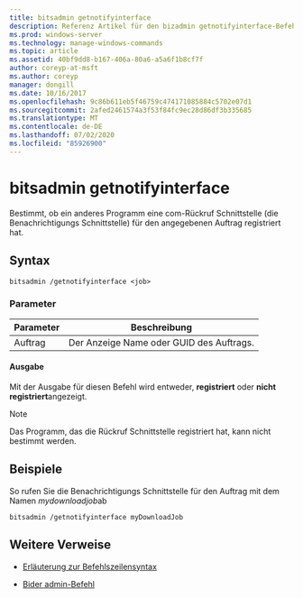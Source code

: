 ```yaml
---
title: bitsadmin getnotifyinterface
description: Referenz Artikel für den bizadmin getnotifyinterface-Befehl, der bestimmt, ob ein anderes Programm eine com-Rückruf Schnittstelle für den angegebenen Auftrag registriert hat.
ms.prod: windows-server
ms.technology: manage-windows-commands
ms.topic: article
ms.assetid: 40bf9dd8-b167-406a-80a6-a5a6f1b8cf7f
author: coreyp-at-msft
ms.author: coreyp
manager: dongill
ms.date: 10/16/2017
ms.openlocfilehash: 9c86b611eb5f46759c474171085884c5702e07d1
ms.sourcegitcommit: 2afed2461574a3f53f84fc9ec28d86df3b335685
ms.translationtype: MT
ms.contentlocale: de-DE
ms.lasthandoff: 07/02/2020
ms.locfileid: "85926900"
---
```

# <a name="bitsadmin-getnotifyinterface"></a>bitsadmin getnotifyinterface

Bestimmt, ob ein anderes Programm eine com-Rückruf Schnittstelle (die Benachrichtigungs Schnittstelle) für den angegebenen Auftrag registriert hat.

## <a name="syntax"></a>Syntax

```
bitsadmin /getnotifyinterface <job>
```

### <a name="parameters"></a>Parameter

| Parameter | Beschreibung |
| -------------- | -------------- |
| Auftrag | Der Anzeige Name oder GUID des Auftrags. |

#### <a name="output"></a>Ausgabe

Mit der Ausgabe für diesen Befehl wird entweder, **registriert** oder **nicht registriert**angezeigt.

> [!NOTE]
> Das Programm, das die Rückruf Schnittstelle registriert hat, kann nicht bestimmt werden.

## <a name="examples"></a>Beispiele

So rufen Sie die Benachrichtigungs Schnittstelle für den Auftrag mit dem Namen *mydownloadjob*ab

```
bitsadmin /getnotifyinterface myDownloadJob
```

## <a name="additional-references"></a>Weitere Verweise

- [Erläuterung zur Befehlszeilensyntax](command-line-syntax-key.md)

- [Bider admin-Befehl](bitsadmin.md)

